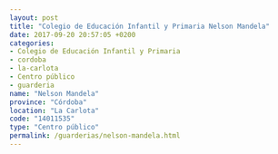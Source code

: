 ```yaml
---
layout: post
title: "Colegio de Educación Infantil y Primaria Nelson Mandela"
date: 2017-09-20 20:57:05 +0200
categories:
- Colegio de Educación Infantil y Primaria
- cordoba
- la-carlota
- Centro público
- guarderia
name: "Nelson Mandela"
province: "Córdoba"
location: "La Carlota"
code: "14011535"
type: "Centro público"
permalink: /guarderias/nelson-mandela.html
---
```

